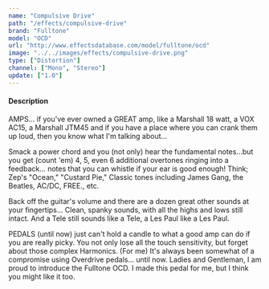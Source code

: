 ```yaml
---
name: "Compulsive Drive"
path: "/effects/compulsive-drive"
brand: "Fulltone"
model: "OCD"
url: "http://www.effectsdatabase.com/model/fulltone/ocd"
image: "../../images/effects/compulsive-drive.png"
type: ["Distortion"]
channel: ["Mono", "Stereo"]
update: ["1.0"]
---
```

#### Description
AMPS... if you've ever owned a GREAT amp, like a Marshall 18 watt, a VOX AC15, a Marshall JTM45 and if you have a place where you can crank them up loud, then you know what I'm talking about...

Smack a power chord and you (not only) hear the fundamental notes...but you get (count 'em) 4, 5, even 6 additional overtones ringing into a feedback... notes that you can whistle if your ear is good enough! Think; Zep's "Ocean," "Custard Pie," Classic tones including James Gang, the Beatles, AC/DC, FREE., etc.

Back off the guitar's volume and there are a dozen great other sounds at your fingertips... Clean, spanky sounds, with all the highs and lows still intact. And a Tele still sounds like a Tele, a Les Paul like a Les Paul.

PEDALS (until now) just can't hold a candle to what a good amp can do if you are really picky. You not only lose all the touch sensitivity, but forget about those complex Harmonics. (For me) It's always been somewhat of a compromise using Overdrive pedals... until now. Ladies and Gentleman, I am proud to introduce the Fulltone OCD. I made this pedal for me, but I think you might like it too.